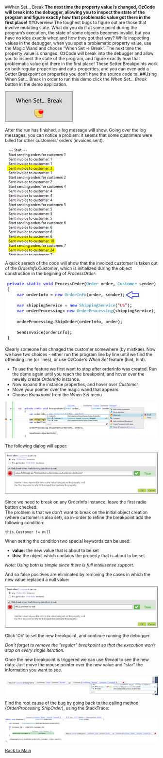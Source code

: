 ﻿#When Set... Break
**The next time the property value is changed, OzCode will break into the debugger, allowing you to inspect the state of the program and figure exactly how that problematic value got there in the first place!**
##Overview
The toughest bugs to figure out are those that involve mutating state. What do you do if at some point during the program’s execution, the state of some objects becomes invalid, but you have no idea exactly when and how they got that way? While inspecting values in the debugger, when you spot a problematic property value, use the Magic Wand and choose “When Set -> Break”. The next time the property value is changed, OzCode will break into the debugger and allow you to inspect the state of the program, and figure exactly how that problematic value got there in the first place! These Setter Breakpoints work on both regular properties and auto-properties, and you can even add a Setter Breakpoint on properties you don’t have the source code to!
##Using When Set... Break
In order to run this demo click the _When Set... Break_ button in the demo application.  

![When Break.. Set button button](Resources/whenBreakSet.PNG)

After the run has finished, a log message will show. Going over the log messages, you can notice a problem: it seems that some customers were billed for other customers' orders (invoices sent).

![Logging](Resources/logging.PNG)

A quick serach of the code will show that the invoiced customer is taken out of the _OrderInfo.Customer_, which is initialized during the object construction in the begining of _ProcessOrder_:

![ProcessOrder](Resources/processOrder.PNG)

Clearly someone has chnaged the customer somewhere (by mistkae).
Now we have two choices - either run the program line by line until we find the offending line (or lines), or use OzCode's _When Set_ feature (hint, hint).

- To use the feature we first want to stop after orderInfo was created. Run the demo again until you reach the breakpoint, and hover over the newely create _OrderInfo_ instance.
- Now expand the instance properties, and hover over _Customer_
- Move your pointer over the magic wand that appears
- Choose _Breakpoint_ from the _When Set_ menu

![Choosing When Set](Resources/chooseWhenSet.PNG) 
 
The following dialog will apper:

![Break When Set dialog](Resources/breakWhenSetDialog.PNG)
    
Since we need to break on any OrderInfo instance, leave the first radio button checked.  
The problem is that we don't want to break on the initial object creation (where customer is also set), so in-order to refine the breakpoint add the following condition:
```
this.Customer != null 
```
When setting the condition two special keywords can be used:
- __value:__ the new value that is about to be set
- __this:__  the object which contains the property that is about to be set  

_Note: Using both is simple since there is full intellisense support._   

And so false positives are eliminated by removing the cases in which the new value replaced a null value:

![Break When Set - Final](Resources/breakWhenSetDialogFinal.PNG)   

Click 'Ok' to set the new breakpoint, and continue running the debugger.

_Don't forget to remove the "regular" breakpoint so that the execution won't stop on every single iteration._  

Once the new breakpoint is triggered we can use _Reveal_ to see the new data:
Just move the mouse pointer over the new value and "star" the information you want to see.

![Use reveal on set](Resources/revealOnSet.PNG)

Find the root cause of the bug by going back to the calling method (_OrderProcessing.ShipOrder_), using the StackTrace:

![Root cause](Resources/rootCause.PNG)

 [Back to Main](../../README.md)  
